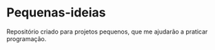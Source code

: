 # Pequenas-ideias
Repositório criado para projetos pequenos, que me ajudarão a praticar programação.
